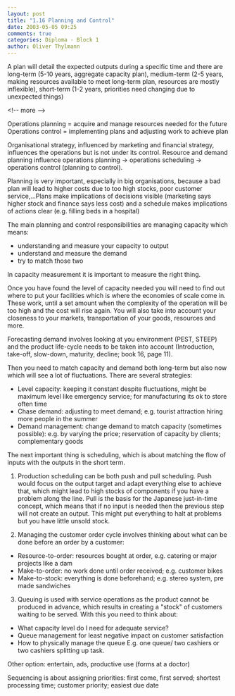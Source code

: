 ```yaml
---
layout: post
title: "1.16 Planning and Control"
date: 2003-05-05 09:25
comments: true
categories: Diploma - Block 1
author: Oliver Thylmann
---
```



A plan will detail the expected outputs during a specific time and there are long-term (5-10 years, aggregate capacity plan), medium-term (2-5 years, making resources available to meet long-term plan, resources are mostly inflexible), short-term (1-2 years, priorities need changing due to unexpected things)


&lt;!-- more --&gt;


Operations planning = acquire and manage resources needed for the future
Operations control = implementing plans and adjusting work to achieve plan

Organisational strategy, influenced by marketing and financial strategy, influences the operations but is not under its control. Resource and demand planning influence operations planning -&gt; operations scheduling -&gt; operations control (planning to control).

Planning is very important, especially in big organisations, because a bad plan will lead to higher costs due to too high stocks, poor customer service,...Plans make implications of decisions visible (marketing says higher stock and finance says less cost) and a schedule makes implications of actions clear (e.g. filling beds in a hospital)

The main planning and control responsibilities are managing capacity which means:
- understanding and measure your capacity to output
- understand and measure the demand
- try to match those two

In capacity measurement it is important to measure the right thing.

Once you have found the level of capacity needed you will need to find out where to put your facilities which is where the economies of scale come in. These work, until a set amount when the complexity of the operation will be too high and the cost will rise again. You will also take into account your closeness to your markets, transportation of your goods, resources and more.

Forecasting demand involves looking at you environment (PEST, STEEP) and the product life-cycle needs to be taken into account (Introduction, take-off, slow-down, maturity, decline; book 16, page 11).

Then you need to match capacity and demand both long-term but also now which will see a lot of fluctuations. There are several strategies:
- Level capacity: keeping it constant despite fluctuations, might be maximum level like emergency service; for manufacturing its ok to store often time
- Chase demand: adjusting to meet demand; e.g. tourist attraction hiring more people in the summer
- Demand management: change demand to match capacity (sometimes possible): e.g. by varying the price; reservation of capacity by clients; complementary goods

The next important thing is scheduling, which is about matching the flow of inputs with the outputs in the short term.
1. Production scheduling can be both push and pull scheduling. Push would focus on the output target and adapt everything else to achieve that, which might lead to high stocks of components if you have a problem along the line. Pull is the basis for the Japanese just-in-time concept, which means that if no input is needed then the previous step will not create an output. This might put everything to halt at problems but you have little unsold stock.

2. Managing the customer order cycle involves thinking about what can be done before an order by a customer:
- Resource-to-order: resources bought at order, e.g. catering or major projects like a dam
- Make-to-order: no work done until order received; e.g. customer bikes
- Make-to-stock: everything is done beforehand; e.g. stereo system, pre made sandwiches

3. Queuing is used with service operations as the product cannot be produced in advance, which results in creating a &quot;stock&quot; of customers waiting to be served. With this you need to think about:
- What capacity level do I need for adequate service?
- Queue management for least negative impact on customer satisfaction
- How to physically manage the queue
E.g. one queue/ two cashiers or two cashiers splitting up task.

Other option: entertain, ads, productive use (forms at a doctor)

Sequencing is about assigning priorities: first come, first served; shortest processing time; customer priority; easiest due date


